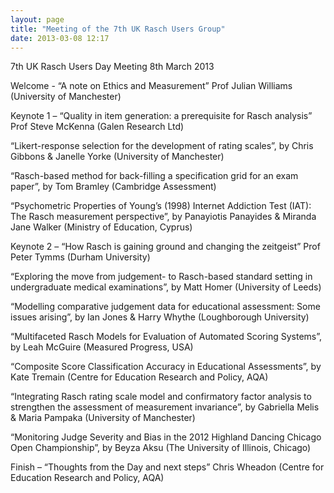 ```yaml
---
layout: page
title: "Meeting of the 7th UK Rasch Users Group"
date: 2013-03-08 12:17
---
```


7th UK Rasch Users Day Meeting
8th March 2013

Welcome - “A note on Ethics and Measurement”
Prof Julian Williams (University of Manchester)

Keynote 1 – “Quality in item generation: a prerequisite for Rasch analysis”
Prof  Steve McKenna (Galen Research Ltd)

“Likert-response selection for the development of rating scales”, by Chris Gibbons & Janelle Yorke (University of Manchester)

“Rasch-based method for back-filling a specification grid for an exam paper”, by Tom Bramley
(Cambridge Assessment)

“Psychometric Properties of Young’s (1998) Internet Addiction Test (IAT):  The Rasch measurement perspective”, by  Panayiotis Panayides & Miranda Jane Walker
(Ministry of Education, Cyprus)

Keynote 2 – “How Rasch is gaining ground and changing the zeitgeist”
Prof Peter Tymms (Durham University)

“Exploring the move from judgement- to Rasch-based standard setting in undergraduate medical examinations”, by Matt Homer (University of Leeds)

“Modelling comparative judgement data for educational assessment: Some issues arising”, by Ian Jones & Harry Whythe (Loughborough University)

“Multifaceted Rasch Models for Evaluation of Automated Scoring Systems”, by Leah McGuire (Measured Progress, USA)

“Composite Score Classification Accuracy in Educational Assessments”, by Kate Tremain (Centre for Education Research and Policy, AQA)

“Integrating Rasch rating scale model and confirmatory factor analysis to strengthen the assessment of measurement invariance”, by Gabriella Melis & Maria Pampaka (University of Manchester)

“Monitoring Judge Severity and Bias in the 2012 Highland Dancing Chicago Open Championship”, by Beyza Aksu (The University of Illinois, Chicago)

Finish – “Thoughts from the Day and next steps”
Chris Wheadon (Centre for Education Research and Policy, AQA)

